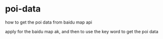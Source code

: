 # poi-data
how to get the poi data from baidu map api

apply for the baidu map ak, and then to use the key word to get the poi data
